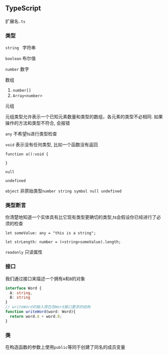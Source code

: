 ## TypeScript

扩展名`.ts`

### 类型

`string ` 字符串

`boolean` 布尔值

`number` 数字

数组 

1. `number[]` 
2. `Array<number>`

元组

元组类型允许表示一个已知元素数量和类型的数组，各元素的类型不必相同. 如果操作的方法和类型不符合, 会报错

`any` 不希望ts进行类型检查

`void` 表示没有任何类型, 比如一个函数没有返回

```
function a():void {
  
}
```

`null`

`undefined`

`object` 非原始类型`number string symbol null undefined`

### 类型断言

你清楚地知道一个实体具有比它现有类型更确切的类型,ts会假设你已经进行了必须的检查

```
let someValue: any = "this is a string";

let strLength: number = (<string>someValue).length;
```

`readonly` 只读属性

### 接口

我们通过接口来描述一个拥有`A`和`B`的对象

```typescript
interface Word {
  A: string,
  B: string
}
// writeWord的输入得包含Word接口要求的结构
function writeWord(word: Word){
  return word.A + word.B;
}
```

### 类

在构造函数的参数上使用`public`等同于创建了同名的成员变量

